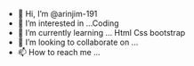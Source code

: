 - 👋 Hi, I’m @arinjim-191
- 👀 I’m interested in ...Coding
- 🌱 I’m currently learning ... Html Css bootstrap 
- 💞️ I’m looking to collaborate on ...
- 📫 How to reach me ...

<!---
arinjim-191/arinjim-191 is a ✨ special ✨ repository because its `README.md` (this file) appears on your GitHub profile.
You can click the Preview link to take a look at your changes.
--->
